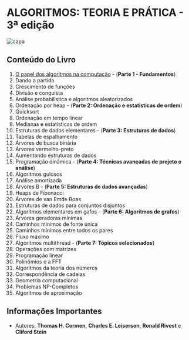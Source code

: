 # ALGORITMOS: TEORIA E PRÁTICA - 3ª edição

![capa](https://encrypted-tbn0.gstatic.com/images?q=tbn%3AANd9GcTp8HPe0e2YWVzd-SUF9xPuLmGgcfUby_bq_Gg0Lc4eqkcQVtVq)

## Conteúdo do Livro

1. [O papel dos algoritmos na computação](https://github.com/Darlley/ExerciciosLivros/blob/master/tecnologia/algoritmos1/README.md) - (**Parte 1 - Fundamentos**)
1. Dando a partida
1. Crescimento de funções
1. Divisão e conquista
1. Análise probabilistica e algoritmos aleatorizados
1. Ordenação por heap - (**Parte 2: Ordenação e estatisticas de ordem**)
1. Quicksort
1. Ordenação em tempo linear
1. Medianas e estatísticas de ordem
1. Estruturas de dados elementares - (**Parte 3: Estruturas de dados**)
1. Tabelas de espalhamento
1. Árvores de busca binária
1. Árvores vermelho-preto
1. Aumentando estruturas de dados
1. Programação dinâmica - (**Parte 4: Técnicas avançadas de projeto e análise**)
1. Algoritmos gulosos
1. Análise amortizada
1. Árvores B - (**Parte 5: Estruturas de dados avançadas**)
1. Heaps de Fibonacci
1. Árvores de van Emde Boas
1. Estruturas de dados para conjuntos disjuntos
1. Algorítmos elementares em gafos - (**Parte 6: Algorítmos de grafos**)
1. Árvores geradoras mínimas
1. Caminhos mínimos de fonte única
1. Caminhos mínimos entre todos os pares
1. Fluxo máximo
1. Algorítmos multithread - (**Parte 7: Tópicos selecionados**)
1. Operações com matrizes
1. Programação linear
1. Polinômios e a FFT
1. Algoritmos da teoria dos números
1. Correspondência de cadeias
1. Geometria computacional
1. Problemas NP-Completos
1. Algoritmos de aproximação

## Informações Importantes

- Autores: **Thomas H. Cormen**, **Charles E. Leiserson**, **Ronald Rivest** e **Cliford Stein**
